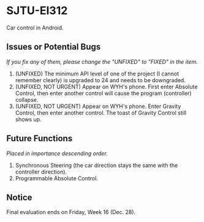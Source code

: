 # SJTU-EI312
Car control in Android.
## Issues or Potential Bugs
*If you fix any of them, please change the "UNFIXED" to "FIXED" in the item.*
1. (UNFIXED) The minimum API level of one of the project (I cannot remember clearly) is upgraded to 24 and needs to be downgraded.
2. (UNFIXED, NOT URGENT) Appear on WYH's phone. First enter Absolute Control, then enter another control will cause the program (controller)
collapse.
3. (UNFIXED, NOT URGENT) Appear on WYH's phone. Enter Gravity Control, then enter another control. The toast of Gravity Control still shows 
up.
## Future Functions
*Placed in importance descending order.*
1. Synchronous Steering (the car direction stays the same with the controller direction).
2. Programmable Absolute Control.
## Notice
Final evaluation ends on Friday, Week 16 (Dec. 28).
